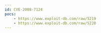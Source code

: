 ```yaml
---
id: CVE-2008-7124
pocs:
    - https://www.exploit-db.com/raw/5219
    - https://www.exploit-db.com/raw/5220
---
```

